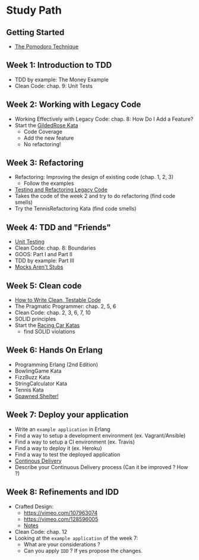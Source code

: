 # Study Path

## Getting Started

- [The Pomodoro Technique](http://pomodorotechnique.com/)

## Week 1: Introduction to TDD

- TDD by example: The Money Example
- Clean Code: chap. 9: Unit Tests

## Week 2: Working with Legacy Code

- Working Effectively with Legacy Code: chap. 8: How Do I Add a Feature?
- Start the [GildedRose Kata](https://github.com/joebew42/GildedRose)
  - Code Coverage
  - Add the new feature
  - No refactoring!

## Week 3: Refactoring

- Refactoring: Improving the design of existing code (chap. 1, 2, 3)
  - Follow the examples
- [Testing and Refactoring Legacy Code](https://www.youtube.com/watch?v=_NnElPO5BU0)
- Takes the code of the week 2 and try to do refactoring (find code smells)
- Try the TennisRefactoring Kata (find code smells)

## Week 4: TDD and "Friends"

- [Unit Testing](https://www.youtube.com/watch?v=wEhu57pih5w)
- Clean Code: chap. 8: Boundaries
- GOOS: Part I and Part II
- TDD by example: Part III
- [Mocks Aren't Stubs](http://martinfowler.com/articles/mocksArentStubs.html)

## Week 5: Clean code

- [How to Write Clean, Testable Code](https://www.youtube.com/watch?v=XcT4yYu_TTs)
- The Pragmatic Programmer: chap. 2, 5, 6
- Clean Code: chap. 2, 3, 6, 7, 10
- SOLID principles
- Start the [Racing Car Katas](https://github.com/emilybache/Racing-Car-Katas)
  - find SOLID violations

## Week 6: Hands On Erlang

- Programming Erlang (2nd Edition)
- BowlingGame Kata
- FizzBuzz Kata
- StringCalculator Kata
- Tennis Kata
- [Spawned Shelter!](http://spawnedshelter.com/)

## Week 7: Deploy your application

- Write an `example application` in Erlang
- Find a way to setup a development environment (ex. Vagrant/Ansible)
- Find a way to setup a CI environment (ex. Travis)
- Find a way to deploy it (ex. Heroku)
- Find a way to test the deployed application
- [Continous Delivery](http://martinfowler.com/bliki/ContinuousDelivery.html)
- Describe your Continuous Delivery process (Can it be improved ? How ?)

## Week 8: Refinements and IDD

- Crafted Design:
  - https://vimeo.com/107963074
  - https://vimeo.com/128596005
  - [Notes](http://joebew42.github.io/notes/20150712SandroMancuso_CraftedDesign.txt)
- Clean Code: chap. 12
- Looking at the `example application` of the week 7:
  - What are your considerations ?
  - Can you apply `IDD` ? If yes propose the changes.
